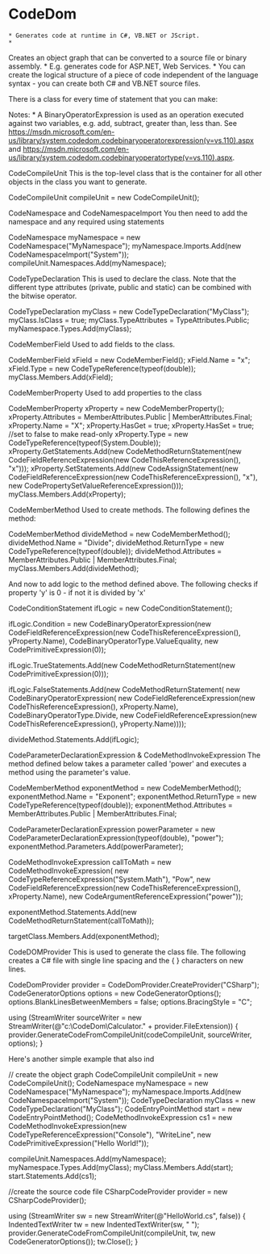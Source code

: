 # CodeDom

	* Generates code at runtime in C#, VB.NET or JScript.
	* 
Creates an object graph that can be converted to a source file or binary assembly.
	* 
E.g. generates code for ASP.NET, Web Services.
	* 
You can create the logical structure of a piece of code independent of the language syntax - you can create both C# and VB.NET source files.



There is a class for every time of statement that you can make:


Notes:
	* 
A BinaryOperatorExpression is used as an operation executed against two variables, e.g. add, subtract, greater than, less than. See https://msdn.microsoft.com/en-us/library/system.codedom.codebinaryoperatorexpression(v=vs.110).aspx and https://msdn.microsoft.com/en-us/library/system.codedom.codebinaryoperatortype(v=vs.110).aspx.






CodeCompileUnit
This is the top-level class that is the container for all other objects in the class you want to generate.


CodeCompileUnit compileUnit = new CodeCompileUnit();


CodeNamespace and CodeNamespaceImport
You then need to add the namespace and any required using statements


CodeNamespace myNamespace = new CodeNamespace("MyNamespace");
myNamespace.Imports.Add(new CodeNamespaceImport("System"));
compileUnit.Namespaces.Add(myNamespace);


CodeTypeDeclaration
This is used to declare the class. Note that the different type attributes (private, public and static) can be combined with the bitwise operator.


CodeTypeDeclaration myClass = new CodeTypeDeclaration("MyClass");
myClass.IsClass = true;
myClass.TypeAttributes = TypeAttributes.Public;
myNamespace.Types.Add(myClass);


CodeMemberField
Used to add fields to the class.


CodeMemberField xField = new CodeMemberField();
xField.Name = "x";
xField.Type = new CodeTypeReference(typeof(double));
myClass.Members.Add(xField);


CodeMemberProperty
Used to add properties to the class


CodeMemberProperty xProperty = new CodeMemberProperty();
xProperty.Attributes = MemberAttributes.Public | MemberAttributes.Final;
xProperty.Name = "X";
xProperty.HasGet = true;
xProperty.HasSet = true; //set to false to make read-only
xProperty.Type = new CodeTypeReference(typeof(System.Double));
xProperty.GetStatements.Add(new CodeMethodReturnStatement(new CodeFieldReferenceExpression(new CodeThisReferenceExpression(), "x")));
xProperty.SetStatements.Add(new CodeAssignStatement(new CodeFieldReferenceExpression(new CodeThisReferenceExpression(), "x"), new CodePropertySetValueReferenceExpression()));
myClass.Members.Add(xProperty);


CodeMemberMethod
Used to create methods. The following defines the method:


CodeMemberMethod divideMethod = new CodeMemberMethod();
divideMethod.Name = "Divide";
divideMethod.ReturnType = new CodeTypeReference(typeof(double));
divideMethod.Attributes = MemberAttributes.Public | MemberAttributes.Final;
myClass.Members.Add(divideMethod);

And now to add logic to the method defined above. The following checks if property 'y' is 0 - if not it is divided by 'x'


CodeConditionStatement ifLogic = new CodeConditionStatement();

ifLogic.Condition = new CodeBinaryOperatorExpression(new CodeFieldReferenceExpression(new CodeThisReferenceExpression(), yProperty.Name), CodeBinaryOperatorType.ValueEquality, new CodePrimitiveExpression(0));

ifLogic.TrueStatements.Add(new CodeMethodReturnStatement(new CodePrimitiveExpression(0)));

ifLogic.FalseStatements.Add(new CodeMethodReturnStatement(
     new CodeBinaryOperatorExpression(
        new CodeFieldReferenceExpression(new CodeThisReferenceExpression(), xProperty.Name),
        CodeBinaryOperatorType.Divide,
        new CodeFieldReferenceExpression(new CodeThisReferenceExpression(), yProperty.Name))));

divideMethod.Statements.Add(ifLogic);


CodeParameterDeclarationExpression & CodeMethodInvokeExpression
The method defined below takes a parameter called 'power' and executes a method using the parameter's value.


CodeMemberMethod exponentMethod = new CodeMemberMethod();
exponentMethod.Name = "Exponent";
exponentMethod.ReturnType = new CodeTypeReference(typeof(double));
exponentMethod.Attributes = MemberAttributes.Public | MemberAttributes.Final;

CodeParameterDeclarationExpression powerParameter = new CodeParameterDeclarationExpression(typeof(double), "power");
exponentMethod.Parameters.Add(powerParameter);

CodeMethodInvokeExpression callToMath = new CodeMethodInvokeExpression(
    new CodeTypeReferenceExpression("System.Math"),
    "Pow", new CodeFieldReferenceExpression(new CodeThisReferenceExpression(), xProperty.Name), new CodeArgumentReferenceExpression("power"));

exponentMethod.Statements.Add(new CodeMethodReturnStatement(callToMath));

targetClass.Members.Add(exponentMethod);


CodeDOMProvider
This is used to generate the class file. The following creates a C# file with single line spacing and the { } characters on new lines. 


CodeDomProvider provider = CodeDomProvider.CreateProvider("CSharp");
CodeGeneratorOptions options = new CodeGeneratorOptions();
options.BlankLinesBetweenMembers = false;
options.BracingStyle = "C";

using (StreamWriter sourceWriter = new StreamWriter(@"c:\CodeDom\Calculator." + provider.FileExtension))
{
    provider.GenerateCodeFromCompileUnit(codeCompileUnit, sourceWriter, options);
}


Here's another simple example that also ind


// create the object graph
CodeCompileUnit compileUnit = new CodeCompileUnit();
CodeNamespace myNamespace = new CodeNamespace("MyNamespace");
myNamespace.Imports.Add(new CodeNamespaceImport("System"));
CodeTypeDeclaration myClass = new CodeTypeDeclaration("MyClass");
CodeEntryPointMethod start = new CodeEntryPointMethod();
CodeMethodInvokeExpression cs1 = new CodeMethodInvokeExpression(new CodeTypeReferenceExpression("Console"), "WriteLine", new CodePrimitiveExpression("Hello World!"));

compileUnit.Namespaces.Add(myNamespace);
myNamespace.Types.Add(myClass);
myClass.Members.Add(start);
start.Statements.Add(cs1);


//create the source code file
CSharpCodeProvider provider = new CSharpCodeProvider();

using (StreamWriter sw = new StreamWriter(@"HelloWorld.cs", false))
{
    IndentedTextWriter tw = new IndentedTextWriter(sw, "    ");
    provider.GenerateCodeFromCompileUnit(compileUnit, tw, new CodeGeneratorOptions());
    tw.Close();
}

<!--stackedit_data:
eyJoaXN0b3J5IjpbMTIxMzk3NTMxXX0=
-->